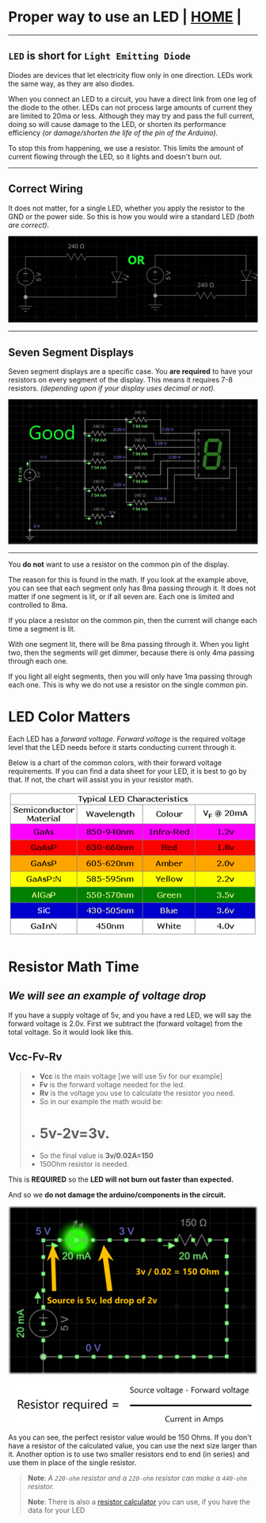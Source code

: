 # Proper way to use an LED | [HOME](README.md) |

---

## `LED` is short for `Light Emitting Diode`

 Diodes are devices that let electricity flow only in one direction. LEDs work the same way, as they are also diodes.

 When you connect an LED to a circuit, you have a direct link from one leg of the diode to the other.  LEDs can not process large amounts of current they are limited to 20ma or less. Although they may try and pass the full current, doing so will cause damage to the LED, or shorten its performance efficiency *(or damage/shorten the life of the pin of the Arduino).*

To stop this from happening, we use a resistor. This limits the amount of current flowing through the LED, so it lights and doesn't burn out.

---

## Correct Wiring

 It does not matter, for a single LED, whether you apply the resistor to the GND or the power side.  So this is how you would wire a standard LED *(both are correct)*.

![correct LED wiring](images/forwardVoltage/ledFinal.png "Correct LED wiring")

---

## Seven Segment Displays

Seven segment displays are a specific case. You **are required** to have your resistors on every segment of the display. This means it requires 7-8 resistors. *(depending upon if your display uses decimal or not).*

![seven Segment Display](images/forwardVoltage/sevenSegment.png "correct wiring for a display")

---

You **do not** want to use a resistor on the common pin of the display. 

The reason for this is found in the math. 
If you look at the example above, you can see that each segment only has 8ma passing through it. It does not matter if one segment is lit, or if all seven are. Each one is limited and controlled to 8ma.

If you place a resistor on the common pin, then the current will change each time a segment is lit. 

With one segment lit, there will be 8ma passing through it. 
When you light two, then the segments will get dimmer, because there is only 4ma passing through each one.  

If you light all eight segments, then you will only have 1ma passing through each one. This is why we do not use a resistor on the single common pin.

# LED Color Matters

 Each LED has a *forward voltage.* *Forward voltage* is the required voltage level that the LED needs before it starts conducting current through it. 
 
 Below is a chart of the common colors, with their forward voltage requirements. If you can find a data sheet for your LED, it is best to go by that. 
 If not, the chart will assist you in your resistor math.

![led Chart](images/forwardVoltage/forwardVoltage.png "led color chart")

# Resistor Math Time

## *We will see an example of voltage drop*

If you have a supply voltage of 5v, and you have a red LED, we will say the forward voltage is 2.0v. First we subtract the \(forward voltage\) from the total voltage. So it would look like this.

## **Vcc-Fv-Rv**

> * **Vcc** is the main voltage \[we will use 5v for our example\]
> * **Fv** is the forward voltage needed for the led.
> * **Rv** is the voltage you use to calculate the resistor you need.
> * So in our example the math would be: 
> * # 5v-2v=3v. 
> * So the final value is **3v/0.02A=150**
> * 150Ohm resistor is needed.

This is **REQUIRED** so the **LED will not burn out faster than expected.** 

And so we **do not damage the arduino/components in the circuit.**

![](images/forwardVoltage/ledResistorCircut.png)

![](images/forwardVoltage/resistance.png)

As you can see, the perfect resistor value would be 150 Ohms. If you don't have a resistor of the calculated value, you can use the next size larger than it. 
Another option is to use two smaller resistors end to end \(in series\) and use them in place of the single resistor.

> **Note**: *A `220-ohm` resistor and a `220-ohm` resistor can make a `440-ohm` resistor.*
>
> **Note**: There is also a [resistor calculator](https://ohmslawcalculator.com/led-resistor-calculator "resistor online calculator") you can use, if you have the data for your LED
